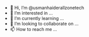 - 👋 Hi, I’m @usmanhaiderallzonetech
- 👀 I’m interested in ...
- 🌱 I’m currently learning ...
- 💞️ I’m looking to collaborate on ...
- 📫 How to reach me ...

<!---
usmanhaiderallzonetech/usmanhaiderallzonetech is a ✨ special ✨ repository because its `README.md` (this file) appears on your GitHub profile.
You can click the Preview link to take a look at your changes.
--->
